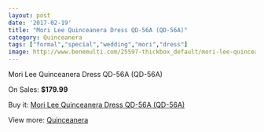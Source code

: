 ```yaml
---
layout: post
date: '2017-02-19'
title: "Mori Lee Quinceanera Dress QD-56A (QD-56A)"
category: Quinceanera
tags: ["formal","special","wedding","mori","dress"]
image: http://www.benemulti.com/25597-thickbox_default/mori-lee-quinceanera-dress-qd-56a-qd-56a.jpg
---
```

Mori Lee Quinceanera Dress QD-56A (QD-56A)

On Sales: **$179.99**
<a href="https://www.benemulti.com/en/quinceanera/10083-mori-lee-quinceanera-dress-qd-56a-qd-56a.html"><amp-img layout="responsive" width="600" height="600" src="//www.benemulti.com/25597-thickbox_default/mori-lee-quinceanera-dress-qd-56a-qd-56a.jpg" alt="Mori Lee Quinceanera Dress QD-56A (QD-56A) 0" /></a>

Buy it: [Mori Lee Quinceanera Dress QD-56A (QD-56A)](https://www.benemulti.com/en/quinceanera/10083-mori-lee-quinceanera-dress-qd-56a-qd-56a.html "Mori Lee Quinceanera Dress QD-56A (QD-56A)")

View more: [Quinceanera](https://www.benemulti.com/en/79-quinceanera "Quinceanera")